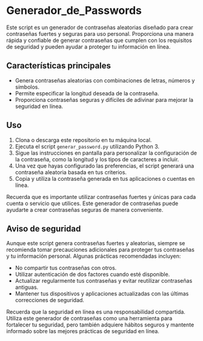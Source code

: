 # Generador_de_Passwords
Este script es un generador de contraseñas aleatorias diseñado para crear contraseñas fuertes y seguras para uso personal. Proporciona una manera rápida y confiable de generar contraseñas que cumplen con los requisitos de seguridad y pueden ayudar a proteger tu información en línea.

## Características principales

- Genera contraseñas aleatorias con combinaciones de letras, números y símbolos.
- Permite especificar la longitud deseada de la contraseña.
- Proporciona contraseñas seguras y difíciles de adivinar para mejorar la seguridad en línea.

## Uso

1. Clona o descarga este repositorio en tu máquina local.
2. Ejecuta el script `generar_password.py` utilizando Python 3.
3. Sigue las instrucciones en pantalla para personalizar la configuración de la contraseña, como la longitud y los tipos de caracteres a incluir.
4. Una vez que hayas configurado las preferencias, el script generará una contraseña aleatoria basada en tus criterios.
5. Copia y utiliza la contraseña generada en tus aplicaciones o cuentas en línea.

Recuerda que es importante utilizar contraseñas fuertes y únicas para cada cuenta o servicio que utilices. Este generador de contraseñas puede ayudarte a crear contraseñas seguras de manera conveniente.

## Aviso de seguridad

Aunque este script genera contraseñas fuertes y aleatorias, siempre se recomienda tomar precauciones adicionales para proteger tus contraseñas y tu información personal. Algunas prácticas recomendadas incluyen:

- No compartir tus contraseñas con otros.
- Utilizar autenticación de dos factores cuando esté disponible.
- Actualizar regularmente tus contraseñas y evitar reutilizar contraseñas antiguas.
- Mantener tus dispositivos y aplicaciones actualizadas con las últimas correcciones de seguridad.

Recuerda que la seguridad en línea es una responsabilidad compartida. Utiliza este generador de contraseñas como una herramienta para fortalecer tu seguridad, pero también adquiere hábitos seguros y mantente informado sobre las mejores prácticas de seguridad en línea.
